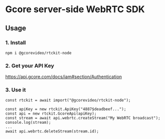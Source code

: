 # Gcore server-side WebRTC SDK

## Usage

### 1. Install

```
npm i @gcorevideo/rtckit-node
```

### 2. Get your API Key

https://api.gcore.com/docs/iam#section/Authentication


### 3. Use it

```
const rtckit = await import("@gcorevideo/rtckit-node");

const apiKey = new rtckit.ApiKey("4887$deadbeef...");
const api = new rtckit.GcoreApi(apiKey);
const stream = await api.webrtc.createStream("My WebRTC broadcast");
console.log(stream);
...
await api.webrtc.deleteStream(stream.id);
```
